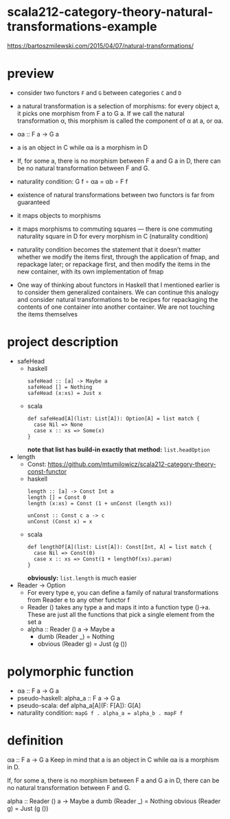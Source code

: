 # scala212-category-theory-natural-transformations-example

https://bartoszmilewski.com/2015/04/07/natural-transformations/

# preview
* consider two functors `F` and `G` between categories `C` and `D`
* a natural transformation is a selection of morphisms: 
    for every object a, it picks one morphism from F a to G a. 
    If we call the natural transformation α, this morphism is 
    called the component of α at a, or αa.
* αa :: F a -> G a
* a is an object in C while αa is a morphism in D
* If, for some a, there is no morphism between F a and G a in D, there can be no natural transformation between F and G.
* naturality condition: G f ∘ αa = αb ∘ F f
* existence of natural transformations between two functors is far from guaranteed
* it maps objects to morphisms
* it maps morphisms to commuting squares — there is one commuting naturality square in D 
for every morphism in C (naturality condition)

* naturality condition becomes the statement that it doesn’t matter whether we modify the items first, through the application of fmap, and repackage later; or repackage first, and then modify the items in the new container, with its own implementation of fmap

* One way of thinking about functors in Haskell that I mentioned earlier is to consider them generalized containers. We can continue this analogy and consider natural transformations to be recipes for repackaging the contents of one container into another container. We are not touching the items themselves

# project description
* safeHead
    * haskell
        ```
        safeHead :: [a] -> Maybe a
        safeHead [] = Nothing
        safeHead (x:xs) = Just x
        ```
    * scala
        ```
        def safeHead[A](list: List[A]): Option[A] = list match {
          case Nil => None
          case x :: xs => Some(x)
        }
        ```
        **note that list has build-in exactly that method:** `list.headOption`
* length
    * Const: https://github.com/mtumilowicz/scala212-category-theory-const-functor
    * haskell
        ```
        length :: [a] -> Const Int a
        length [] = Const 0
        length (x:xs) = Const (1 + unConst (length xs))
        
        unConst :: Const c a -> c
        unConst (Const x) = x
        ```
    * scala
        ```
        def lengthOf[A](list: List[A]): Const[Int, A] = list match {
          case Nil => Const(0)
          case x :: xs => Const(1 + lengthOf(xs).param)
        }
        ```
        **obviously:** `list.length` is much easier
* Reader -> Option
    * For every type e, you can define a family of natural transformations from Reader e to any other functor f
    * Reader () takes any type a and maps it into a function type ()->a. These are just all the functions that pick a single element from the set a
    * alpha :: Reader () a -> Maybe a
        * dumb (Reader _) = Nothing
        * obvious (Reader g) = Just (g ())
    

# polymorphic function
* αa :: F a -> G a
* pseudo-haskell: alpha_a :: F a -> G a
* pseudo-scala: def alpha_a[A](F: F[A]): G[A]
* naturality condition: `mapG f . alpha_a = alpha_b . mapF f`


# definition

αa :: F a -> G a
Keep in mind that a is an object in C while αa is a morphism in D.

If, for some a, there is no morphism between F a and G a in D, there can be no natural transformation between F and G.


alpha :: Reader () a -> Maybe a
dumb (Reader _) = Nothing
obvious (Reader g) = Just (g ())